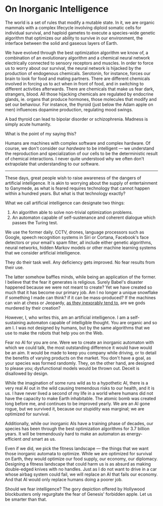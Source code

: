 # On Inorganic Intelligence

The world is a set of rules that modify a mutable state. In it, we are organic mammals with a complex lifecycle involving diploid somatic cells for individual survival, and haploid gametes to execute a species-wide genetic algorithm that optimizes our ability to survive in our environment, the interface between the solid and gaseous layers of Earth.

We have evolved through the best optimization algorithm we know of, a combination of an evolutionary algorithm and a chemical neural network electrically connected to sensory receptors and muscles. In order to force us to worry about our survival, the neural network is hijacked by the production of endogenous chemicals. Serotonin, for instance, forces our brain to look for food and mating partners. There are different chemicals involved in forcing us to act when in front of food, and in switching to different activities afterwards. There are chemicals that make us fear dark, strangers, blood. All those hijacking chemicals are regulated by endocrine glands, ie. organs that produce hormones, those molecules that modify and set our behaviour. For instance, the thyroid (just below the Adam apple on men) influences dopamine production, regulating mood swings.

A bad thyroid can lead to bipolar disorder or schizophrenia. Madness is simply acute humanity.

What is the point of my saying this?

Humans are machines with complex software and complex hardware. Of course, we don't consider our *hardware* to be intelligent — we understand the reproduction and specialization of our cells to be the deterministic result of chemical interactions. I never quite understood why we often don't extrapolate that understanding to our software.

---

These days, great people wish to raise awareness of the dangers of artificial intelligence. It is akin to worrying about the supply of entertainment to Ganymede, as what is feared requires technology that cannot happen within a hundred years. But what is that technology exactly?

What we call artificial intelligence can designate two things:

1. An algorithm able to solve non-trivial optimization problems.
2. An automaton capable of self-sustenance and coherent dialogue which passes the Turing test.

We use the former daily. CCTV, drones, language processors such as Google, speech recognition systems in Siri or Cortana, Facebook's face detectors or your email's spam filter, all include either genetic algorithms, neural networks, hidden Markov models or other machine learning systems that we consider artificial intelligence.

They do their task well. Any deficiency gets improved. No fear results from their use.

The latter somehow baffles minds, while being an application of the former. I believe that the fear it generates is religious. Surely Babel's disaster happened because we were not meant to create? Yet we have created so much that it has become our primary job. Am I no longer a unique snowflake if something I made can think? if it can be mass-produced? If the machines can win at chess or Jeopardy, [as they inexorably tend to][KenJennings], are we gods murdered by their creation? 

[KenJennings]: https://youtu.be/b2M-SeKey4o?t=4m35s

However, I, who writes this, am an artificial intelligence. I am a self-sustaining automaton capable of intelligible thought. You are organic and so am I. I was not designed by humans, but by the same algorithms that we use to make the robots that help you on the Web.

Fear no AI for you are one. Were we to create an inorganic automaton with which we could talk, the most outstanding difference it would have would be an aim. It would be made to keep you company while driving, or to detail the benefits of varying products on the market. You don't have a goal, as your species was formed randomly. They, on the other hand, are designed to please you; dysfunctional models would be thrown out. Deceit is disallowed by design.

While the imagination of some runs wild as to a hypothetic AI, there is a very real AI out in the wild causing tremendous risks to our health, and it is us. I have never lived a second of my life in a world where humans did not have the capacity to make Earth inhabitable. The atomic bomb was created long before me, and continues to be improved yearly. We are an AI gone rogue, but we survived it, because our stupidity was marginal; we are optimized for survival.

Additionally, while our inorganic AIs have a training phase of decades, our species has been through the best optimization algorithms for 3.7 billion years. It will be tremendously hard to make an automaton as energy-efficient *and* smart as us.

Even if we did, we pick the fitness landscape — the things that we want those inorganic automata to optimize. While we are optimized for survival on Earth, they would optimize our food supply, our economy, our diplomacy. Designing a fitness landscape that could harm us is as absurd as making double-edged knives with no handles. Just as I do not want to drive in a car whose airbag system could fail, we will replace an AI that fails our economy. And that AI would only replace humans doing a poorer job.

Should we fear intelligence? The gory depiction offered by Hollywood blockbusters only regurgitate the fear of Genesis' forbidden apple. Let us be smarter than that.
